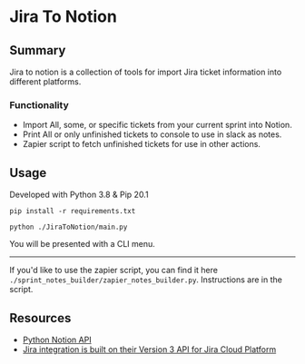 # Jira To Notion

## Summary

Jira to notion is a collection of tools for import Jira ticket information into different platforms.

### Functionality

- Import All, some, or specific tickets from your current sprint into Notion.
- Print All or only unfinished tickets to console to use in slack as notes.
- Zapier script to fetch unfinished tickets for use in other actions.

## Usage

Developed with Python 3.8 & Pip 20.1

`pip install -r requirements.txt`

`python ./JiraToNotion/main.py`

You will be presented with a CLI menu.

---

If you'd like to use the zapier script, you can find it here `./sprint_notes_builder/zapier_notes_builder.py`. Instructions are in the script. 

## Resources

- [Python Notion API](https://github.com/jamalex/notion-py)
- [Jira integration is built on their Version 3 API for Jira Cloud Platform](https://developer.atlassian.com/cloud/jira/platform/rest/v3/)
